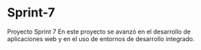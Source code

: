 # Sprint-7
Proyecto Sprint 7
En este proyecto se avanzó en el desarrollo de aplicaciones web y en el uso de entornos de desarrollo integrado.